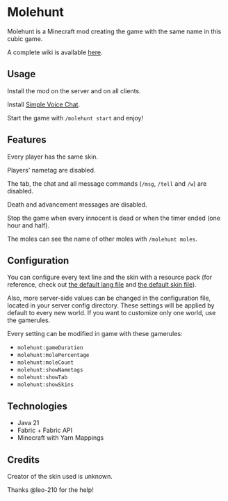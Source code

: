 # Molehunt

Molehunt is a Minecraft mod creating the game with the same name in this cubic game.

A complete wiki is available [here](https://www.anhgelus.world/molehunt/introduction.html).

## Usage

Install the mod on the server and on all clients.

Install [Simple Voice Chat](http://modrinth.com/mod/simple-voice-chat).

Start the game with `/molehunt start` and enjoy!

## Features

Every player has the same skin.

Players' nametag are disabled.

The tab, the chat and all message commands (`/msg`, `/tell` and `/w`) are disabled.

Death and advancement messages are disabled.

Stop the game when every innocent is dead or when the timer ended (one hour and half).

The moles can see the name of other moles with `/molehunt moles`.

## Configuration

You can configure every text line and the skin with a resource pack (for reference, check out 
[the default lang file](src/client/resources/assets/molehunt/lang/en_us.json) and [the default
skin file](src/client/resources/assets/molehunt/textures/skin.png)).

Also, more server-side values can be changed in the configuration file, located in your server config directory.
These settings will be applied by default to every new world.
If you want to customize only one world, use the gamerules.

Every setting can be modified in game with these gamerules:
- `molehunt:gameDuration`
- `molehunt:molePercentage`
- `molehunt:moleCount`
- `molehunt:showNametags`
- `molehunt:showTab`
- `molehunt:showSkins`

## Technologies

- Java 21
- Fabric + Fabric API
- Minecraft with Yarn Mappings

## Credits

Creator of the skin used is unknown.

Thanks @leo-210 for the help!
